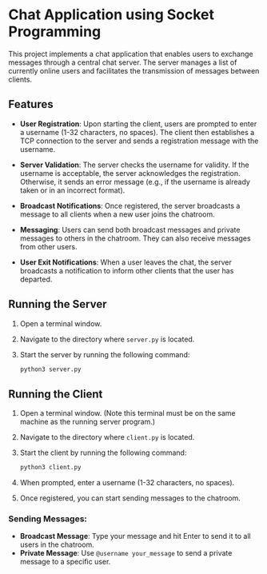 # Chat Application using Socket Programming
This project implements a chat application that enables users to exchange messages through a central chat server. The server manages a list of currently online users and facilitates the transmission of messages between clients.

## Features
- **User Registration**: Upon starting the client, users are prompted to enter a username (1-32 characters, no spaces). The client then establishes a TCP connection to the server and sends a registration message with the username.
  
- **Server Validation**: The server checks the username for validity. If the username is acceptable, the server acknowledges the registration. Otherwise, it sends an error message (e.g., if the username is already taken or in an incorrect format).

- **Broadcast Notifications**: Once registered, the server broadcasts a message to all clients when a new user joins the chatroom.

- **Messaging**: Users can send both broadcast messages and private messages to others in the chatroom. They can also receive messages from other users.

- **User Exit Notifications**: When a user leaves the chat, the server broadcasts a notification to inform other clients that the user has departed.

## Running the Server
1. Open a terminal window.
2. Navigate to the directory where `server.py` is located.
3. Start the server by running the following command:

   ```bash
   python3 server.py
## Running the Client
1. Open a terminal window. (Note this terminal must be on the same machine as the running server program.)
2. Navigate to the directory where `client.py` is located.
3. Start the client by running the following command:

   ```bash
   python3 client.py
4. When prompted, enter a username (1-32 characters, no spaces).
5. Once registered, you can start sending messages to the chatroom.

### Sending Messages:
- **Broadcast Message**: Type your message and hit Enter to send it to all users in the chatroom.
- **Private Message**: Use ```@username your_message``` to send a private message to a specific user.